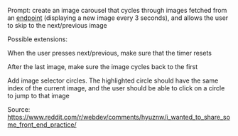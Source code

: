 Prompt: create an image carousel that cycles through images fetched from an [endpoint](https://www.reddit.com/r/aww/top/.json?t=all) (displaying a new image every 3 seconds), and allows the user to skip to the next/previous image

Possible extensions:

When the user presses next/previous, make sure that the timer resets

After the last image, make sure the image cycles back to the first

Add image selector circles. The highlighted circle should have the same index of the current image, and the user should be able to click on a circle to jump to that image

Source: https://www.reddit.com/r/webdev/comments/hyuznw/i_wanted_to_share_some_front_end_practice/